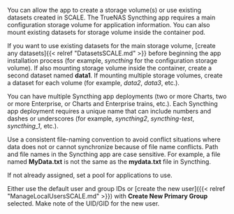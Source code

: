 &NewLine;

You can allow the app to create a storage volume(s) or use existing datasets created in SCALE.
The TrueNAS Syncthing app requires a main configuration storage volume for application information.
You can also mount existing datasets for storage volume inside the container pod.

If you want to use existing datasets for the main storage volume, [create any datasets]{{< relref "DatasetsSCALE.md" >}} before beginning the app installation process (for example, *syncthing* for the configuration storage volume).
If also mounting storage volume inside the container, create a second dataset named **data1**. If mounting multiple storage volumes, create a dataset for each volume (for example, *data2*, *data3*, etc.).

You can have multiple Syncthing app deployments (two or more Charts, two or more Enterprise, or Charts and Enterprise trains, etc.).
Each Syncthing app deployment requires a unique name that can include numbers and dashes or underscores (for example, *syncthing2*, *syncthing-test*, *syncthing_1*, etc.).

Use a consistent file-naming convention to avoid conflict situations where data does not or cannot synchronize because of file name conflicts.
Path and file names in the Syncthing app are case sensitive. For example, a file named **MyData.txt** is not the same as the **mydata.txt** file in Syncthing.

If not already assigned, set a pool for applications to use.

Either use the default user and group IDs or [create the new user]({{< relref "ManageLocalUsersSCALE.md" >}}) with **Create New Primary Group** selected.
Make note of the UID/GID for the new user.